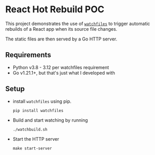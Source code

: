 # React Hot Rebuild POC
This project demonstrates the use of [`watchfiles`](https://pypi.org/project/watchfiles/)
to trigger automatic rebuilds of a React app when its source file changes.

The static files are then served by a Go HTTP server.

## Requirements
- Python v3.8 - 3.12 per watchfiles requirement
- Go v1.21.1+, but that's just what I developed with

## Setup
- install `watchfiles` using pip.
    ```shell
    pip install watchfiles
    ```
- Build and start watching by running
    ```shell
    ./watchbuild.sh
    ```
- Start the HTTP server
    ```shell
    make start-server
    ```
